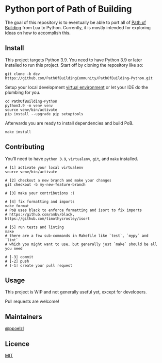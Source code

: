 # Python port of Path of Building
The goal of this repository is to eventually be able to port all of
[Path of Building](https://github.com/PathOfBuildingCommunity/PathOfBuilding)
from Lua to Python. Currently, it is mostly intended for exploring ideas on how to
accomplish this.

## Install
This project targets Python 3.9. You need to have Python 3.9 or later installed
to run this project. Start off by cloning the repository like so:
```commandline
git clone -b dev https://github.com/PathOfBuildingCommunity/PathOfBuilding-Python.git
```
Setup your local development [virtual environment](https://docs.python.org/3.9/library/venv.html) or let your IDE do the plumbing for you. 
```commandline
cd PathOfBuilding-Python
python3.9 -m venv venv
source venv/bin/activate
pip install --upgrade pip setuptools
```
Afterwards you are ready to install dependencies and build PoB.
```commandline
make install
```

## Contributing

You'll need to have `python 3.9`, `virtualenv`, `git`, and `make` installed.
```
# [1] activate your local virtualenv
source venv/bin/activate

# [2] checkout a new branch and make your changes
git checkout -b my-new-feature-branch

# [3] make your contributions :)

# [4] fix formatting and imports
make format
# PoB uses black to enforce formatting and isort to fix imports
# https://github.com/ambv/black, https://github.com/timothycrosley/isort

# [5] run tests and linting
make
# there are a few sub-commands in Makefile like `test`, `mypy` and `lint`
# which you might want to use, but generally just `make` should be all you need

# [-3] commit 
# [-2] push
# [-1] create your pull request

```

## Usage
This project is WIP and not generally useful yet, except for developers.


Pull requests are welcome! 
## Maintainers
[@ppoelzl](https://github.com/ppoelzl)

## Licence
[MIT](https://github.com/PathOfBuildingCommunity/PathOfBuilding-Python/blob/master/LICENSE.md)
